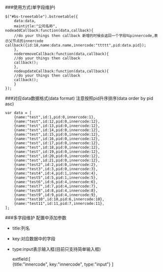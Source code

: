 
###使用方式(单字段维护)

    $("#bs-treeetable").bstreetable({
        data:data,
        maintitle:"公司名称",
	nodeaddCallback:function(data,callback){
	    //do your things then callback 新增的时候会返回一个字段叫pinnercode,表示父节点的innercode
	callback({id:18,name:data.name,innercode:"ttttt",pid:data.pid});
        },
        noderemoveCallback:function(data,callback){
	    //do your things then callback
	    callback();
        },
        nodeupdateCallback:function(data,callback){
	    //do your things then callback
	    callback();
        }
    });

###对应data数据格式(data format)
注意按照pid升序排序(data order by pid asc)

    var data = [
		{name:"test",id:1,pid:0,innercode:1},
		{name:"test",id:12,pid:0,innercode:12},
		{name:"test",id:13,pid:0,innercode:12},
		{name:"test",id:14,pid:0,innercode:12},
		{name:"test",id:15,pid:0,innercode:12},
		{name:"test",id:16,pid:0,innercode:12},
		{name:"test",id:17,pid:0,innercode:12},
		{name:"test",id:18,pid:0,innercode:12},
		{name:"test",id:19,pid:0,innercode:12},
		{name:"test",id:20,pid:0,innercode:12},
		{name:"test",id:21,pid:0,innercode:12},
		{name:"test2",id:2,pid:0,innercode:2},
		{name:"test3",id:3,pid:0,innercode:3},
		{name:"test4",id:4,pid:1,innercode:4},
		{name:"test5",id:5,pid:1,innercode:5},
		{name:"test6",id:6,pid:4,innercode:6},
		{name:"test7",id:7,pid:4,innercode:7},
		{name:"test8",id:8,pid:4,innercode:8},
		{name:"test9",id:9,pid:4,innercode:9},
		{name:"test10",id:10,pid:6,innercode:10},
		{name:"test11",id:11,pid:7,innercode:11},
    ];

###多字段维护
配置中添加参数
- title:列名
- key:对应数据中的字段
- type:input表示输入框(目前只支持简单输入框)

     extfield:[		      
     {title:"innercode",
      key:"innercode",
      type:"input"}
     ]